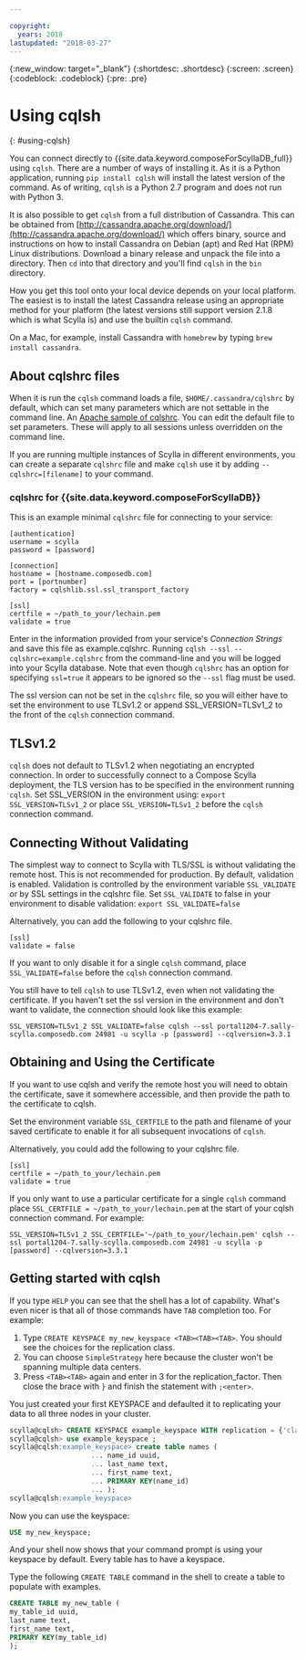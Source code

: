 ```yaml
---

copyright:
  years: 2018
lastupdated: "2018-03-27"
---
```


{:new_window: target="_blank"}
{:shortdesc: .shortdesc}
{:screen: .screen}
{:codeblock: .codeblock}
{:pre: .pre}

# Using cqlsh
{: #using-cqlsh}

You can connect directly to {{site.data.keyword.composeForScyllaDB_full}} using `cqlsh`.
There are a number of ways of installing it. As it is a Python application, running `pip install cqlsh` will install the latest version of the command. As of writing, `cqlsh` is a Python 2.7 program and does not run with Python 3.

It is also possible to get `cqlsh` from a full distribution of Cassandra. This can be obtained from [http://cassandra.apache.org/download/](http://cassandra.apache.org/download/) which offers binary, source and instructions on how to install Cassandra on Debian (apt) and Red Hat (RPM) Linux distributions. Download a binary release and unpack the file into a directory. Then `cd` into that directory and you'll find `cqlsh` in the `bin` directory.

How you get this tool onto your local device depends on your local platform. The easiest is to install the latest Cassandra release using an appropriate method for your platform (the latest versions still support version 2.1.8 which is what Scylla is) and use the builtin `cqlsh` command. 

On a Mac, for example, install Cassandra with `homebrew` by typing `brew install cassandra`.

## About cqlshrc files
When it is run the `cqlsh` command loads a file, `$HOME/.cassandra/cqlshrc` by default, which can set many parameters which are not settable in the command line. An [Apache sample of cqlshrc](https://github.com/apache/cassandra/blob/trunk/conf/cqlshrc.sample). You can edit the default file to set parameters. These will apply to all sessions unless overridden on the command line.

If you are running multiple instances of Scylla in different environments, you can create a separate `cqlshrc` file and make `cqlsh` use it by adding `--cqlshrc=[filename]` to your command.

### cqlshrc for {{site.data.keyword.composeForScyllaDB}}
This is an example minimal `cqlshrc` file for connecting to your service:
```
[authentication]
username = scylla
password = [password]

[connection]
hostname = [hostname.composedb.com]
port = [portnumber]
factory = cqlshlib.ssl.ssl_transport_factory

[ssl]
certfile = ~/path_to_your/lechain.pem
validate = true
```

Enter in the information provided from your service's _Connection Strings_ and save this file as example.cqlshrc.
Running `cqlsh --ssl --cqlshrc=example.cqlshrc` from the command-line and you will be logged into your Scylla database. Note that even though `cqlshrc` has an option for specifying `ssl=true` it appears to be ignored so the `--ssl` flag must be used.

The ssl version can not be set in the `cqlshrc` file, so you will either have to set the environment to use TLSv1.2  or append SSL_VERSION=TLSv1_2 to the front of the `cqlsh` connection command.

## TLSv1.2

`cqlsh` does not default to TLSv1.2 when negotiating an encrypted connection. In order to successfully connect to a Compose Scylla deployment, the TLS version has to be specified in the environment running `cqlsh`. Set SSL_VERSION in the environment using:
`export SSL_VERSION=TLSv1_2` 
or place `SSL_VERSION=TLSv1_2` before the `cqlsh` connection command.

## Connecting Without Validating

The simplest way to connect to Scylla with TLS/SSL is without validating the remote host. This is not recommended for production. By default, validation is enabled. Validation is controlled by the environment variable `SSL_VALIDATE` or by SSL settings in the cqlshrc file. Set `SSL_VALIDATE` to false in your environment to disable validation:
`export SSL_VALIDATE=false`

Alternatively, you can add the following to your cqlshrc file.

```
[ssl]  
validate = false
```

If you want to only disable it for a single `cqlsh` command, place `SSL_VALIDATE=false` before the `cqlsh` connection command. 

You still have to tell `cqlsh` to use TLSv1.2, even when not validating the certificate. If you haven't set the ssl version in the environment and don't want to validate, the connection should look like this example:

```
SSL_VERSION=TLSv1_2 SSL_VALIDATE=false cqlsh --ssl portal1204-7.sally-scylla.composedb.com 24981 -u scylla -p [password] --cqlversion=3.3.1
```

## Obtaining and Using the Certificate

If you want to use cqlsh and verify the remote host you will need to obtain the certificate, save it somewhere accessible, and then provide the path to the certificate to cqlsh.

Set the environment variable  `SSL_CERTFILE` to the path and filename of your saved certificate to enable it for all subsequent invocations of `cqlsh`. 

Alternatively, you could add the following to your cqlshrc file.
```
[ssl]
certfile = ~/path_to_your/lechain.pem
validate = true
```

If you only want to use a particular certificate for a single `cqlsh` command place `SSL_CERTFILE = ~/path_to_your/lechain.pem` at the start of your cqlsh connection command. For example:

```
SSL_VERSION=TLSv1_2 SSL_CERTFILE='~/path_to_your/lechain.pem' cqlsh --ssl portal1204-7.sally-scylla.composedb.com 24981 -u scylla -p [password] --cqlversion=3.3.1
```

## Getting started with cqlsh

If you type `HELP` you can see that the shell has a lot of capability. What's even nicer is that all of those commands have `TAB` completion too. For example:

1. Type `CREATE KEYSPACE my_new_keyspace <TAB><TAB><TAB>`. You should see the choices for the replication class.
2. You can choose `SimpleStrategy` here because the cluster won't be spanning multiple data centers.
3. Press `<TAB><TAB>` again and enter in 3 for the replication_factor. Then close the brace with `}` and finish the statement with `;<enter>`.

You just created your first KEYSPACE and defaulted it to replicating your data to all three nodes in your cluster.
```sql
scylla@cqlsh> CREATE KEYSPACE example_keyspace WITH replication = {'class': 'SimpleStrategy', 'replication_factor': 3 };
scylla@cqlsh> use example_keyspace ;
scylla@cqlsh:example_keyspace> create table names (
                    ... name_id uuid,
                    ... last_name text,
                    ... first_name text,
                    ... PRIMARY KEY(name_id)
                    ... );
scylla@cqlsh:example_keyspace> 
```

Now you can use the keyspace:
```sql 
USE my_new_keyspace;
```
And your shell now shows that your command prompt is using your keyspace by default. Every table has to have a keyspace.

Type the following `CREATE TABLE` command in the shell to create a table to populate with examples.
```sql
CREATE TABLE my_new_table (
my_table_id uuid,
last_name text,
first_name text,
PRIMARY KEY(my_table_id)
);
```
